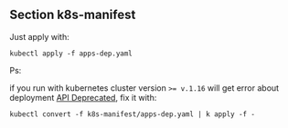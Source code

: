 ## Section k8s-manifest

Just apply with: 

```
kubectl apply -f apps-dep.yaml
```

Ps:

if you run with kubernetes cluster version `>= v.1.16` will get error about deployment [API Deprecated](https://kubernetes.io/blog/2019/07/18/api-deprecations-in-1-16/), fix it with:

```
kubectl convert -f k8s-manifest/apps-dep.yaml | k apply -f -
```